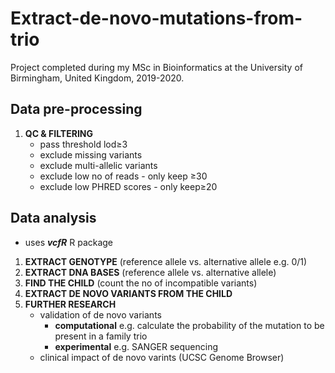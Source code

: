 # Extract-de-novo-mutations-from-trio
Project completed during my MSc in Bioinformatics at the University of Birmingham, United Kingdom, 2019-2020.

## Data pre-processing
1. **QC & FILTERING** 
   * pass threshold lod≥3 
   * exclude missing variants
   * exclude multi-allelic variants
   * exclude low no of reads - only keep ≥30
   * exclude low PHRED scores - only keep≥20

## Data analysis
* uses ***vcfR*** R package
1. **EXTRACT GENOTYPE** (reference allele vs. alternative allele e.g. 0/1)
2. **EXTRACT DNA BASES** (reference allele vs. alternative allele)
3. **FIND THE CHILD** (count the no of incompatible variants)
4. **EXTRACT DE NOVO VARIANTS FROM THE CHILD** 
5. **FURTHER RESEARCH**
   * validation of de novo variants 
     * **computational** e.g. calculate the probability of the mutation to be present in a family trio 
     * **experimental** e.g. SANGER sequencing
   * clinical impact of de novo varints (UCSC Genome Browser)
